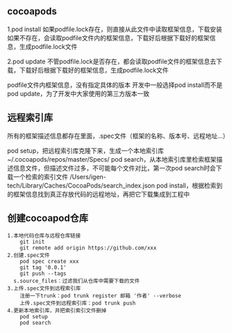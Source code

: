 
## cocoapods 

1.pod install
	如果podfile.lock存在，则直接从此文件中读取框架信息，下载安装
	如果不存在，会读取podfile文件内的框架信息，下载好后根据下载好的框架信息，生成podfile.lock文件

2.pod update
不管podfile.lock是否存在，都会读取podfile文件的框架信息去下载，下载好后根据下载好的框架信息，生成podfile.lock文件

podfile文件内框架信息，没有指定具体的版本
开发中一般选择pod install而不是pod update，为了开发中大家使用的第三方版本一致

## 远程索引库
所有的框架描述信息都存在里面，.spec文件（框架的名称、版本号、远程地址...）

pod setup，把远程索引库克隆下来，生成一个本地索引库 ~/.cocoapods/repos/master/Specs/
pod search，从本地索引库里检索框架描述信息文件，但描述文件过多，不可能每个文件对比，第一次pod search时会下载一个检索的索引文件 /Users/igen-tech/Library/Caches/CocoaPods/search_index.json
pod install，根据检索到的框架信息找到真正存放代码的远程地址，再把它下载集成到工程中

## 创建cocoapod仓库
	1.本地代码仓库与远程仓库链接
		git init
		git remote add origin https://github.com/xxx
	2.创建.spec文件
		pod spec create xxx
		git tag '0.0.1'
		git push --tags
	  s.source_files：过滤我们从仓库中需要下载的文件
	3.上传.spec文件到远程索引库
		注册一下trunk：pod trunk register 邮箱 '作者' --verbose
		上传.spec文件到远程索引库：pod trunk push
	4.更新本地索引库，并把索引索引文件删掉
		pod setup
		pod search